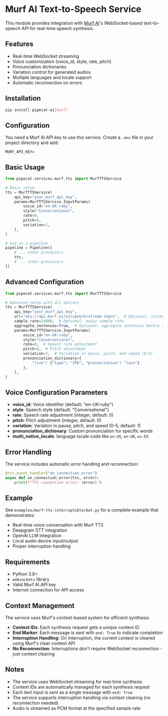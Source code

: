 # Murf AI Text-to-Speech Service

This module provides integration with [Murf AI](https://murf.ai/api)'s WebSocket-based text-to-speech API for real-time speech synthesis.

## Features

- Real-time WebSocket streaming
- Voice customization (voice_id, style, rate, pitch)
- Pronunciation dictionaries
- Variation control for generated audios
- Multiple languages and locale support
- Automatic reconnection on errors

## Installation

```bash
pip install pipecat-ai[murf]
```

## Configuration

You need a Murf AI API key to use this service. Create a `.env` file in your project directory and add:

```
MURF_API_KEY=
```

## Basic Usage

```python
from pipecat.services.murf.tts import MurfTTSService

# Basic setup
tts = MurfTTSService(
    api_key="your_murf_api_key",
    params=MurfTTSService.InputParams(
        voice_id="en-UK-ruby",
        style="Conversational",
        rate=0,
        pitch=0,
        variation=1,
    ),
)

# Use in a pipeline
pipeline = Pipeline([
    # ... other processors
    tts,
    # ... other processors
])
```

## Advanced Configuration

```python
from pipecat.services.murf.tts import MurfTTSService

# Advanced setup with all options
tts = MurfTTSService(
    api_key="your_murf_api_key",
    url="wss://api.murf.ai/v1/speech/stream-input",  # Optional: custom endpoint
    sample_rate=24000,  # Optional: audio sample rate
    aggregate_sentences=True,  # Optional: aggregate sentences before synthesis
    params=MurfTTSService.InputParams(
        voice_id="en-UK-ruby",
        style="Conversational",
        rate=0,  # Speech rate adjustment
        pitch=0,  # Pitch adjustment
        variation=3,  # Variation in pause, pitch, and speed (0-5)
        pronunciation_dictionary={
            "live": {"type": "IPA", "pronunciation": "laɪv"}
        },
    ),
)
```

## Voice Configuration Parameters

- **voice_id**: Voice identifier (default: "en-UK-ruby")
- **style**: Speech style (default: "Conversational")
- **rate**: Speech rate adjustment (integer, default: 0)
- **pitch**: Pitch adjustment (integer, default: 0)
- **variation**: Variation in pause, pitch, and speed (0-5, default: 1)
- **pronunciation_dictionary**: Custom pronunciation for specific words
- **multi_native_locale**: language locale code like `en-US`, `en-UK`, `es-ES`

## Error Handling

The service includes automatic error handling and reconnection:

```python
@tts.event_handler("on_connection_error")
async def on_connection_error(tts, error):
    print(f"TTS connection error: {error}")
```

## Example

See `examples/murf-tts-interruptible/bot.py` for a complete example that demonstrates:

- Real-time voice conversation with Murf TTS
- Deepgram STT integration
- OpenAI LLM integration
- Local audio device input/output
- Proper interruption handling

## Requirements

- Python 3.8+
- `websockets` library
- Valid Murf AI API key
- Internet connection for API access

## Context Management

The service uses Murf's context-based system for efficient synthesis:

- **Context IDs**: Each synthesis request gets a unique context ID
- **End Marker**: Each message is sent with `end: True` to indicate completion
- **Interruption Handling**: On interruption, the current context is cleared using Murf's clear context API
- **No Reconnection**: Interruptions don't require WebSocket reconnection - just context clearing

## Notes

- The service uses WebSocket streaming for real-time synthesis
- Context IDs are automatically managed for each synthesis request
- Each text input is sent as a single message with `end: True`
- The service supports interruption handling via context clearing (no reconnection needed)
- Audio is streamed as PCM format at the specified sample rate
